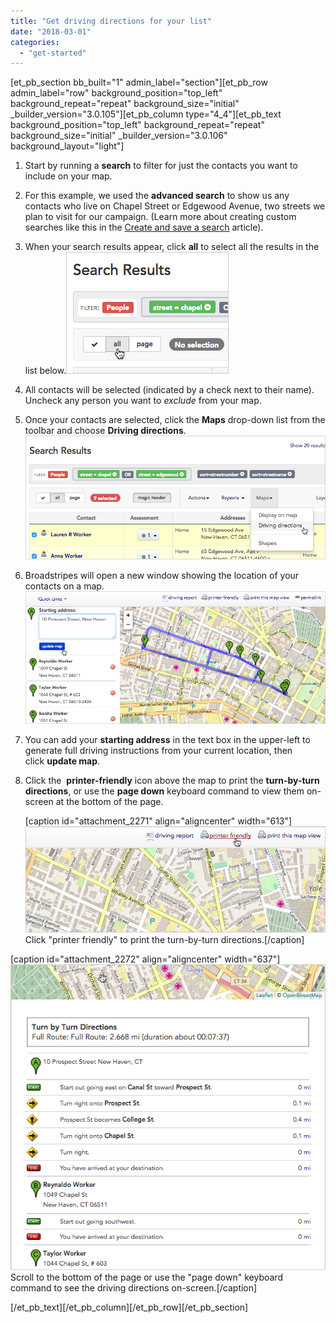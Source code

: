 ```yaml
---
title: "Get driving directions for your list"
date: "2018-03-01"
categories: 
  - "get-started"
---
```


\[et\_pb\_section bb\_built="1" admin\_label="section"\]\[et\_pb\_row admin\_label="row" background\_position="top\_left" background\_repeat="repeat" background\_size="initial" \_builder\_version="3.0.105"\]\[et\_pb\_column type="4\_4"\]\[et\_pb\_text background\_position="top\_left" background\_repeat="repeat" background\_size="initial" \_builder\_version="3.0.106" background\_layout="light"\]

1. Start by running a **search** to filter for just the contacts you want to include on your map.
2. For this example, we used the **advanced search** to show us any contacts who live on Chapel Street or Edgewood Avenue, two streets we plan to visit for our campaign. (Learn more about creating custom searches like this in the [Create and save a search](https://help.broadstripes.com/help-articles/using-broadstripes/customize/create-and-save-a-search/) article).
3. When your search results appear, click **all** to select all the results in the list below.![](images/0406a4b-DrivDirSelectAll.png)
4. All contacts will be selected (indicated by a check next to their name). Uncheck any person you want to _exclude_ from your map.
5. Once your contacts are selected, click the **Maps** drop-down list from the toolbar and choose **Driving directions**.![](images/50d0ce4-DrivDirSelectMap.png)
6. Broadstripes will open a new window showing the location of your contacts on a map.![](images/febebef-MapViewStartAddress.png)
7. You can add your **starting address** in the text box in the upper-left to generate full driving instructions from your current location, then click **update map**.
8. Click the  **printer-friendly** icon above the map to print the **turn-by-turn directions**, or use the **page down** keyboard command to view them on-screen at the bottom of the page.
    
    \[caption id="attachment\_2271" align="aligncenter" width="613"\]![](images/b79a277-MapTurnbyTurnPrint.png) Click "printer friendly" to print the turn-by-turn directions.\[/caption\]

\[caption id="attachment\_2272" align="aligncenter" width="637"\]![](images/9ac4907-MapTurnbyTurn.png) Scroll to the bottom of the page or use the "page down" keyboard command to see the driving directions on-screen.\[/caption\]

\[/et\_pb\_text\]\[/et\_pb\_column\]\[/et\_pb\_row\]\[/et\_pb\_section\]
